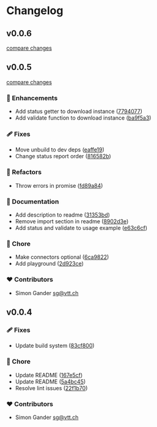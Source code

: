 # Changelog

## v0.0.6

[compare changes](https://github.com/Ayax0/undownload/compare/v0.0.5...v0.0.6)

## v0.0.5

[compare changes](https://github.com/Ayax0/undownload/compare/v0.0.4...v0.0.5)

### 🚀 Enhancements

- Add status getter to download instance ([7794077](https://github.com/Ayax0/undownload/commit/7794077))
- Add validate function to download instance ([ba9f5a3](https://github.com/Ayax0/undownload/commit/ba9f5a3))

### 🩹 Fixes

- Move unbuild to dev deps ([eaffe19](https://github.com/Ayax0/undownload/commit/eaffe19))
- Change status report order ([816582b](https://github.com/Ayax0/undownload/commit/816582b))

### 💅 Refactors

- Throw errors in promise ([fd89a84](https://github.com/Ayax0/undownload/commit/fd89a84))

### 📖 Documentation

- Add description to readme ([31353bd](https://github.com/Ayax0/undownload/commit/31353bd))
- Remove import section in readme ([8902d3e](https://github.com/Ayax0/undownload/commit/8902d3e))
- Add status and validate to usage example ([e63c6cf](https://github.com/Ayax0/undownload/commit/e63c6cf))

### 🏡 Chore

- Make connectors optional ([6ca9822](https://github.com/Ayax0/undownload/commit/6ca9822))
- Add playground ([2d923ce](https://github.com/Ayax0/undownload/commit/2d923ce))

### ❤️ Contributors

- Simon Gander <sg@vtt.ch>

## v0.0.4

### 🩹 Fixes

- Update build system ([83cf800](https://github.com/Ayax0/undownload/commit/83cf800))

### 🏡 Chore

- Update README ([167e5cf](https://github.com/Ayax0/undownload/commit/167e5cf))
- Update README ([5a4bc45](https://github.com/Ayax0/undownload/commit/5a4bc45))
- Resolve lint issues ([22f1b70](https://github.com/Ayax0/undownload/commit/22f1b70))

### ❤️ Contributors

- Simon Gander <sg@vtt.ch>
